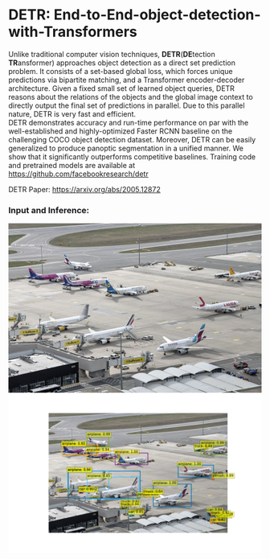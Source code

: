 # DETR: End-to-End-object-detection-with-Transformers

Unlike traditional computer vision techniques, **DETR**(**DE**tection **TR**ansformer) approaches object detection as a direct set prediction problem. It consists of a set-based global loss, which forces unique predictions via bipartite matching, and a Transformer encoder-decoder architecture. Given a fixed small set of learned object queries, DETR reasons about the relations of the objects and the global image context to directly output the final set of predictions in parallel. Due to this parallel nature, DETR is very fast and efficient.</br>
DETR demonstrates accuracy and run-time performance on par with the well-established and highly-optimized Faster RCNN baseline on the challenging COCO object detection dataset. Moreover, DETR can be easily generalized to produce panoptic segmentation in a unified manner. We show that it significantly outperforms competitive baselines. Training code and pretrained models are available at https://github.com/facebookresearch/detr

DETR Paper: https://arxiv.org/abs/2005.12872


### Input and Inference:

![Input](https://github.com/VinishUchiha/DETR-End-to-End-object-detection-with-Transformers/blob/master/images/Airport.jpg)
![Inference](https://github.com/VinishUchiha/DETR-End-to-End-object-detection-with-Transformers/blob/master/images/predictions.png)
